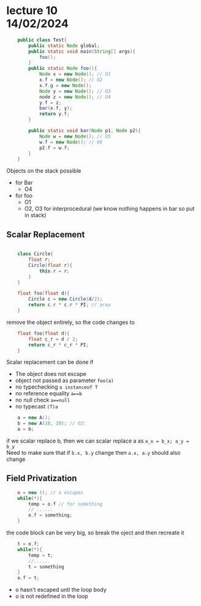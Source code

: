 # lecture 10 <div style="text-align"> 14/02/2024 </div>

```java
    public class Test{
        public static Node global;
        public static void main(String[] args){
            foo();
        }
        public static Node foo(){
            Node x = new Node(); // O1
            x.f = new Node(); // O2
            x.f.g = new Node();
            Node y = new Node(); // O3
            node z = new Node(); // O4
            y.f = z;
            bar(x.f, y);
            return y.f;
        }

        public static void bar(Node p1, Node p2){
            Node w = new Node(); // O5
            w.f = new Node(); // O6
            p2.f = w.f;
        }
    }
```

Objects on the stack possible
- for Bar
    * O4
- for foo
    * O1
    * O2, O3 for interprocedural (we know nothing happens in bar so put in stack)


## Scalar Replacement
```java

    class Circle{
        float r;
        Circle(float r){
            this.r = r;
        }
    }

    float foo(float d){
        Circle c = new Circle(d/2);
        return c.r * c.r * PI; // area
    }
```

remove the object entirely, so the code changes to 

```java
    float foo(float d){
        float c_r = d / 2;
        return c_r * c_r * PI;
    }
```

Scalar replacement can be done if 
- The object does not escape
- object not passed as parameter `foo(a)`
- no typechecking `a instanceof T`
- no reference equality `a==b`
- no null check `a==null`
- no typecast `(T)a`

```java
    a = new A();
    b = new A(10, 20); // O2; 
    a = b;
```

if we scalar replace b, then we can scalar replace a as `a_x = b_x; a_y = b_y`  
Need to make sure that if `b.x, b.y` change then `a.x, a.y` should also change


## Field Privatization

```java
    o = new (); // o escapes
    while(*){
        temp = o.f // for something
        // ......
        o.f = something;
    }
```

the code block can be very big, so break the oject and then recreate it

```java
    t = o.f;
    while(*){
        temp = t;
        //......
        t = something
    }
    o.f = t;
```

- o hasn't escaped untl the loop body
- o is not redefined in the loop
